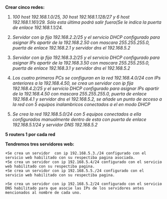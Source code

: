 

**Crear cinco redes:**

1. *100 host 192.168.1.0/25, 30 host 192.168.1.128/27 y 6 host 192.168.1.161/29. Sólo esta última podrá salir fuera(Se le indica la puerta de enlace 192.168.1.1/24.*

2. *Servidor con ip fija 192.168.2.2/25  y el servicio DHCP configurado para asignar IPs apartir de la 192.168.2.50 con mascara 255.255.255.0, puerta de enlace 192.168.2.1 y servidor dns el 192.168.5.2*

3. *Servidor con ip fija 192.168.3.2/25  y el servicio DHCP configurado para asignar IPs apartir de la 192.168.3.50 con mascara 255.255.255.0, puerta de enlace 192.168.3.1 y servidor dns el 192.168.5.2*

4. *Los cuatro primeros PCs se configuran en la red 192.168.4.0/24 con IPs anteriores a la 192.168.4.50, se crea un servidor con ip fija 192.168.4.2/25 y el servicio DHCP configurado para asignar IPs apartir de la 192.168.4.50 con mascara 255.255.255.0, puerta de enlace 192.168.4.1 y servidor dns el 192.168.5.2, se añade un punto de acceso a la red con 5 equipos inalambricos conectados a el en modo DHCP*

5. *Se crea la red 192.168.5.0/24 con 5 equipos conectados a ella configurados manualmente dentro de esta con puerta de enlace 192.168.5.1/24 y servidor DNS 192.168.5.2*

**5 routers 1 por cada red**

**Tendremos tres servidores web:**

    +Se crea un servidor  con ip 192.168.5.3./24 configurado con el servicio web habilitado con su respectiba pagina asociada.
    +Se crea un servidor con ip 192.168.5.4/24 configurado con el servicio web habilitado con su respectiba pagina.
    +Se crea un servidor con ip 192.168.5.5./24 configurado con el servicio web habilitado con su respectiba pagina.

    >Se crea un servidor con ip 192.168.5.2/24 configurado con el servicio DNS habilitado para que asocie las IPs de los servidores antes mencionados al nombre de cada uno.
